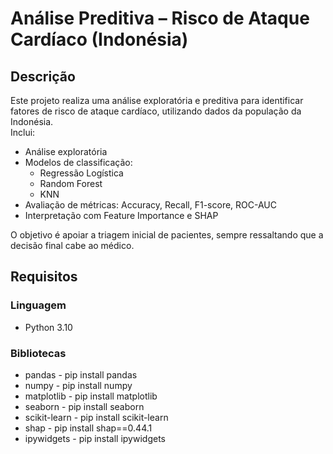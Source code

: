 # Análise Preditiva – Risco de Ataque Cardíaco (Indonésia)

## Descrição
Este projeto realiza uma análise exploratória e preditiva para identificar fatores de risco de ataque cardíaco, utilizando dados da população da Indonésia.  
Inclui:
- Análise exploratória
- Modelos de classificação:
  - Regressão Logística
  - Random Forest
  - KNN
- Avaliação de métricas: Accuracy, Recall, F1-score, ROC-AUC
- Interpretação com Feature Importance e SHAP

O objetivo é apoiar a triagem inicial de pacientes, sempre ressaltando que a decisão final cabe ao médico.


## Requisitos

### Linguagem
- Python 3.10

### Bibliotecas
- pandas - pip install pandas
- numpy - pip install numpy
- matplotlib -  pip install matplotlib
- seaborn - pip install seaborn
- scikit-learn - pip install scikit-learn
- shap - pip install shap==0.44.1
- ipywidgets - pip install ipywidgets
